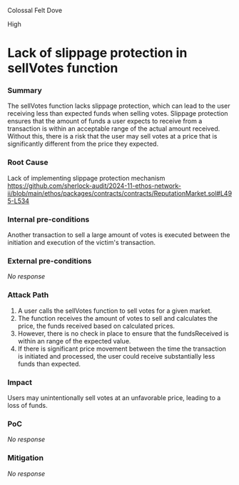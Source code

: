 Colossal Felt Dove

High

# Lack of slippage protection in sellVotes function

### Summary

The sellVotes function lacks slippage protection, which can lead to the user receiving less than expected funds when selling votes. Slippage protection ensures that the amount of funds a user expects to receive from a transaction is within an acceptable range of the actual amount received. Without this, there is a risk that the user may sell votes at a price that is significantly different from the price they expected.

### Root Cause

Lack of implementing slippage protection mechanism 
https://github.com/sherlock-audit/2024-11-ethos-network-ii/blob/main/ethos/packages/contracts/contracts/ReputationMarket.sol#L495-L534

### Internal pre-conditions

Another transaction to sell a large amount of votes is executed between the initiation and execution of the victim's transaction.

### External pre-conditions

_No response_

### Attack Path

1. A user calls the sellVotes function to sell votes for a given market.
2. The function receives the amount of votes to sell and calculates the price, the funds received based on calculated prices.
3. However, there is no check in place to ensure that the fundsReceived is within an range of the expected value.
4. If there is significant price movement between the time the transaction is initiated and processed, the user could receive substantially less funds than expected.

### Impact

Users may unintentionally sell votes at an unfavorable price, leading to a loss of funds.


### PoC

_No response_

### Mitigation

_No response_